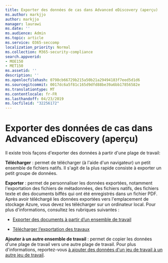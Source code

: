 ```yaml
---
title: Exporter des données de cas dans Advanced eDiscovery (aperçu)
ms.author: markjjo
author: markjjo
manager: laurawi
ms.date: ''
ms.audience: Admin
ms.topic: article
ms.service: O365-seccomp
localization_priority: Normal
ms.collection: M365-security-compliance
search.appverid:
- MOE150
- MET150
ms.assetid: ''
description: ''
ms.openlocfilehash: 0798cb66729b215a50b21a29494183f7eed5d1d6
ms.sourcegitcommit: 0017dc6a5f81c165d9dfd88be39a6bb17856582e
ms.translationtype: MT
ms.contentlocale: fr-FR
ms.lasthandoff: 04/23/2019
ms.locfileid: "32256172"
---
```

# <a name="export-case-data-in-advanced-ediscovery-preview"></a>Exporter des données de cas dans Advanced eDiscovery (aperçu)

Il existe trois façons d'exporter des données à partir d'une plage de travail:

**Télécharger** : permet de télécharger (à l'aide d'un navigateur) un petit ensemble de fichiers natifs. Il s'agit de la plus rapide consiste à exporter un petit groupe de données.

**Exporter** : permet de personnaliser les données exportées, notamment l'exportation des fichiers de métadonnées, des fichiers natifs, des fichiers texte et des documents biffés qui ont été enregistrés dans un fichier PDF. Après avoir téléchargé les données exportées vers l'emplacement de stockage Azure, vous devez les télécharger sur un ordinateur local. Pour plus d'informations, consultez les rubriques suivantes : 

   - [Exporter des documents à partir d’un ensemble de travail](export-documents-from-working-set.md)

   - [Télécharger l’exportation des travaux](download-export-jobs.md)

**Ajouter à un autre ensemble de travail** : permet de copier les données d'une plage de travail vers une autre plage de travail. Pour plus d'informations, reportez-vous [à ajouter des données d'un jeu de travail à un autre jeu de travail](add-data-to-working-set-from-another-working-set.md). 
